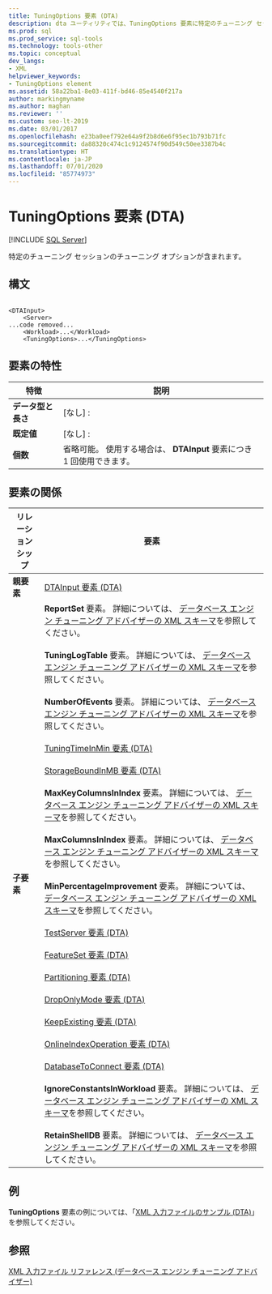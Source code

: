 ```yaml
---
title: TuningOptions 要素 (DTA)
description: dta ユーティリティでは、TuningOptions 要素に特定のチューニング セッションのためのチューニング オプションが含まれます。
ms.prod: sql
ms.prod_service: sql-tools
ms.technology: tools-other
ms.topic: conceptual
dev_langs:
- XML
helpviewer_keywords:
- TuningOptions element
ms.assetid: 58a22ba1-8e03-411f-bd46-85e4540f217a
author: markingmyname
ms.author: maghan
ms.reviewer: ''
ms.custom: seo-lt-2019
ms.date: 03/01/2017
ms.openlocfilehash: e23ba0eef792e64a9f2b8d6e6f95ec1b793b71fc
ms.sourcegitcommit: da88320c474c1c9124574f90d549c50ee3387b4c
ms.translationtype: HT
ms.contentlocale: ja-JP
ms.lasthandoff: 07/01/2020
ms.locfileid: "85774973"
---
```

# <a name="tuningoptions-element-dta"></a>TuningOptions 要素 (DTA)

 [!INCLUDE [SQL Server](../../includes/applies-to-version/sqlserver.md)]

特定のチューニング セッションのチューニング オプションが含まれます。  
  
## <a name="syntax"></a>構文  
  
```  
  
<DTAInput>  
    <Server>  
...code removed...  
    <Workload>...</Workload>  
    <TuningOptions>...</TuningOptions>  
```  
  
## <a name="element-characteristics"></a>要素の特性  
  
|特徴|説明|  
|--------------------|-----------------|  
|**データ型と長さ**|[なし] :|  
|**既定値**|[なし] :|  
|**個数**|省略可能。 使用する場合は、 **DTAInput** 要素につき 1 回使用できます。|  
  
## <a name="element-relationships"></a>要素の関係  
  
|リレーションシップ|要素|  
|------------------|--------------|  
|**親要素**|[DTAInput 要素 &#40;DTA&#41;](../../tools/dta/dtainput-element-dta.md)|  
|**子要素**|**ReportSet** 要素。 詳細については、 [データベース エンジン チューニング アドバイザーの XML スキーマ](https://go.microsoft.com/fwlink/?linkid=43100)を参照してください。<br /><br /> **TuningLogTable** 要素。 詳細については、 [データベース エンジン チューニング アドバイザーの XML スキーマ](https://go.microsoft.com/fwlink/?linkid=43100)を参照してください。<br /><br /> **NumberOfEvents** 要素。 詳細については、 [データベース エンジン チューニング アドバイザーの XML スキーマ](https://go.microsoft.com/fwlink/?linkid=43100)を参照してください。<br /><br /> [TuningTimeInMin 要素 &#40;DTA&#41;](../../tools/dta/tuningtimeinmin-element-dta.md)<br /><br /> [StorageBoundInMB 要素 &#40;DTA&#41;](../../tools/dta/storageboundinmb-element-dta.md)<br /><br /> **MaxKeyColumnsInIndex** 要素。 詳細については、 [データベース エンジン チューニング アドバイザーの XML スキーマ](https://go.microsoft.com/fwlink/?linkid=43100)を参照してください。<br /><br /> **MaxColumnsInIndex** 要素。 詳細については、 [データベース エンジン チューニング アドバイザーの XML スキーマ](https://go.microsoft.com/fwlink/?linkid=43100)を参照してください。<br /><br /> **MinPercentageImprovement** 要素。 詳細については、 [データベース エンジン チューニング アドバイザーの XML スキーマ](https://go.microsoft.com/fwlink/?linkid=43100)を参照してください。<br /><br /> [TestServer 要素 &#40;DTA&#41;](../../tools/dta/testserver-element-dta.md)<br /><br /> [FeatureSet 要素 &#40;DTA&#41;](../../tools/dta/featureset-element-dta.md)<br /><br /> [Partitioning 要素 &#40;DTA&#41;](../../tools/dta/partitioning-element-dta.md)<br /><br /> [DropOnlyMode 要素 &#40;DTA&#41;](../../tools/dta/droponlymode-element-dta.md)<br /><br /> [KeepExisting 要素 &#40;DTA&#41;](../../tools/dta/keepexisting-element-dta.md)<br /><br /> [OnlineIndexOperation 要素 &#40;DTA&#41;](../../tools/dta/onlineindexoperation-element-dta.md)<br /><br /> [DatabaseToConnect 要素 &#40;DTA&#41;](../../tools/dta/databasetoconnect-element-dta.md)<br /><br /> **IgnoreConstantsInWorkload** 要素。 詳細については、 [データベース エンジン チューニング アドバイザーの XML スキーマ](https://go.microsoft.com/fwlink/?linkid=43100)を参照してください。<br /><br /> **RetainShellDB** 要素。 詳細については、 [データベース エンジン チューニング アドバイザーの XML スキーマ](https://go.microsoft.com/fwlink/?linkid=43100)を参照してください。|  
  
## <a name="example"></a>例  
 **TuningOptions** 要素の例については、「[XML 入力ファイルのサンプル &#40;DTA&#41;](../../tools/dta/xml-input-file-samples-dta.md)」を参照してください。  
  
## <a name="see-also"></a>参照  
 [XML 入力ファイル リファレンス &#40;データベース エンジン チューニング アドバイザー&#41;](../../tools/dta/xml-input-file-reference-database-engine-tuning-advisor.md)  
  
  
